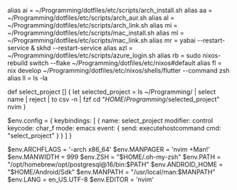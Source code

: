 alias ai = ~/Programming/dotfiles/etc/scripts/arch_install.sh
alias aa = ~/Programming/dotfiles/etc/scripts/arch_aur.sh
alias al = ~/Programming/dotfiles/etc/scripts/arch_link.sh
alias mi = ~/Programming/dotfiles/etc/scripts/mac_install.sh
alias ml = ~/Programming/dotfiles/etc/scripts/mac_link.sh
alias mr = yabai --restart-service & skhd --restart-service
alias azl = ~/Programming/dotfiles/etc/scripts/azure_login.sh
alias rb = sudo nixos-rebuild switch --flake ~/Programming/dotfiles/etc/nixos#default
alias fl = nix develop ~/Programming/dotfiles/etc/nixos/shells/flutter --command zsh
alias ll = ls -la

def select_project [] {
  let selected_project = ls ~/Programming/ | select name | reject | to csv -n | fzf
  cd "$HOME/Programming/$selected_project"
  nvim
}

$env.config = {
  keybindings: [
    {
      name: select_project
      modifier: control
      keycode: char_f
      mode: emacs
      event: {
        send: executehostcommand
        cmd: "select_project"
      }
    }
  ]
}

$env.ARCHFLAGS = '-arch x86_64'
$env.MANPAGER = 'nvim +Man!'
$env.MANWIDTH = 999
$env.ZSH = "$HOME/.oh-my-zsh"
$env.PATH = "/opt/homebrew/opt/postgresql@16/bin:$PATH"
$env.ANDROID_HOME = "$HOME/Android/Sdk"
$env.MANPATH = "/usr/local/man:$MANPATH"
$env.LANG = en_US.UTF-8
$env.EDITOR = 'nvim'

